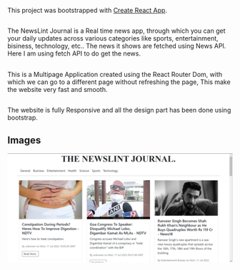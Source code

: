 This project was bootstrapped with [Create React App](https://github.com/facebook/create-react-app).

##
The NewsLint Journal is a Real time news app, through which you can get your daily updates across various categories like sports, entertainment, bisiness, technology, etc..
The news it shows are fetched using News API. Here I am using fetch API to do get the news.

##
This is a Multipage Application created using the React Router Dom, with which we can go to a different page without refreshing the page, This make the website very fast and smooth.

## 
The website is fully Responsive and all the design part has been done using bootstrap.

## Images 
![](src/image/1.png)
